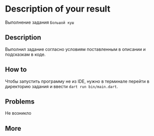 # Description of your result

Выполнение задания ```Большой куш```

## Description

Выполнил задание согласно условиям поставленным в описании и подсказкам в коде.

## How to

Чтобы запустить программу не из IDE, нужно в терминале перейти в директорию задания и ввести `dart run bin/main.dart`.

## Problems

Не возникло

## More
 

